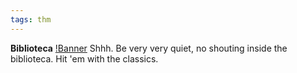 ```yaml
---
tags: thm
---
```

**Biblioteca**
[!Banner](./src/uploads/biblioteca.png)
Shhh. Be very very quiet, no shouting inside the biblioteca.
Hit 'em with the classics.